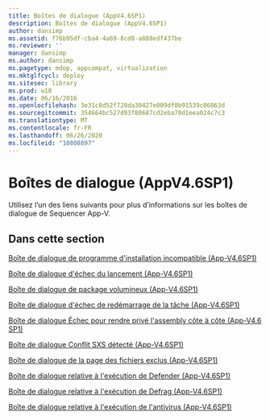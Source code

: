 ```yaml
---
title: Boîtes de dialogue (AppV4.6SP1)
description: Boîtes de dialogue (AppV4.6SP1)
author: dansimp
ms.assetid: f76b95df-cba4-4a69-8cd8-a888edf437be
ms.reviewer: ''
manager: dansimp
ms.author: dansimp
ms.pagetype: mdop, appcompat, virtualization
ms.mktglfcycl: deploy
ms.sitesec: library
ms.prod: w10
ms.date: 06/16/2016
ms.openlocfilehash: 3e31c8d52f728da30427e009df0b91539c06063d
ms.sourcegitcommit: 354664bc527d93f80687cd2eba70d1eea024c7c3
ms.translationtype: MT
ms.contentlocale: fr-FR
ms.lasthandoff: 06/26/2020
ms.locfileid: "10808897"
---
```

# Boîtes de dialogue (AppV4.6SP1)


Utilisez l’un des liens suivants pour plus d’informations sur les boîtes de dialogue de Sequencer App-V.

## Dans cette section


<a href="" id="incompatible-installer-dialog-box--app-v-4-6-sp1-"></a>[Boîte de dialogue de programme d'installation incompatible (App-V4.6SP1)](incompatible-installer-dialog-box--app-v-46-sp1-.md)  

<a href="" id="failed-launch-dialog-box--app-v-4-6-sp1-"></a>[Boîte de dialogue d'échec du lancement (App-V4.6SP1)](failed-launch-dialog-box--app-v-46-sp1-.md)  

<a href="" id="oversized-package-dialog-box--app-v-4-6-sp1-"></a>[Boîte de dialogue de package volumineux (App-V4.6SP1)](oversized-package-dialog-box--app-v-46-sp1-.md)  

<a href="" id="restart-task-failure-dialog-box--app-v-4-6-sp1-"></a>[Boîte de dialogue d'échec de redémarrage de la tâche (App-V4.6SP1)](restart-task-failure-dialog-box--app-v-46-sp1-.md)  

<a href="" id="side-by-side-privatization-failed-dialog-box--app-v-4-6-sp1-"></a>[Boîte de dialogue Échec pour rendre privé l'assembly côte à côte (App-V4.6 SP1)](side-by-side-privatization-failed-dialog-box--app-v-46-sp1-.md)  

<a href="" id="sxs-conflict-detected-dialog-box--app-v-4-6-sp1-"></a>[Boîte de dialogue Conflit SXS détecté (App-V4.6SP1)](sxs-conflict-detected-dialog-box--app-v-46-sp1-.md)  

<a href="" id="files-excluded-page-dialog-box--app-v-4-6-sp1-"></a>[Boîte de dialogue de la page des fichiers exclus (App-V4.6SP1)](files-excluded-page-dialog-box--app-v-46-sp1-.md)  

<a href="" id="defender-running-dialog-box--app-v-4-6-sp1-"></a>[Boîte de dialogue relative à l'exécution de Defender (App-V4.6SP1)](defender-running-dialog-box--app-v-46-sp1-.md)  

<a href="" id="defrag-running-dialog-box--app-v-4-6-sp1-"></a>[Boîte de dialogue relative à l'exécution de Defrag (App-V4.6SP1)](defrag-running-dialog-box--app-v-46-sp1-.md)  

<a href="" id="antivirus-running-dialog-box--app-v-4-6-sp1-"></a>[Boîte de dialogue relative à l'exécution de l'antivirus (App-V4.6SP1)](antivirus-running-dialog-box--app-v-46-sp1-.md)  

 

 





